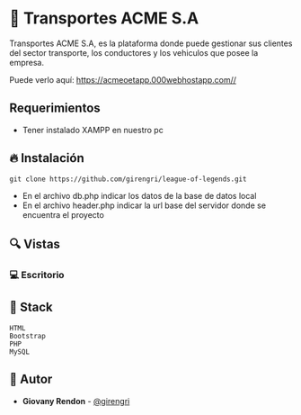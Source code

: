#  🚛 Transportes ACME S.A

Transportes ACME S.A, es la plataforma donde puede gestionar sus clientes del sector transporte, los conductores y los vehiculos que posee la empresa.&nbsp; &nbsp; &nbsp;&nbsp;


Puede verlo aquí: <https://acmeoetapp.000webhostapp.com//>

## Requerimientos
- Tener instalado XAMPP en nuestro pc

## 🔥 Instalación

```shell
git clone https://github.com/girengri/league-of-legends.git
```
- En el archivo db.php indicar los datos de la base de datos local
- En el archivo header.php indicar la url base del servidor donde se encuentra el proyecto

## 🔍 Vistas 

### 💻 Escritorio
 


## 📌 Stack

```shell
HTML
Bootstrap
PHP
MySQL
```

## 🌟 Autor

* **Giovany Rendon**  - [@girengri](https://github.com/girengri)
